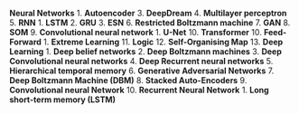 **Neural Networks**
    1. **Autoencoder**
    3. **DeepDream**
    4. **Multilayer perceptron**
    5. **RNN**
       1. **LSTM**
       2. **GRU**
       3. **ESN**
    6. **Restricted Boltzmann machine**
    7. **GAN**
    8. **SOM**
    9. **Convolutional neural network** 
       1. **U-Net**
    10. **Transformer**
    10. **Feed-Forward**
        1. **Extreme Learning**
    11. **Logic**
    12. **Self-Organising Map** 
    13. **Deep Learning** 
        1. **Deep belief networks** 
        2. **Deep Boltzmann machines** 
        3. **Deep Convolutional neural networks** 
        4. **Deep Recurrent neural networks** 
        5. **Hierarchical temporal memory** 
        6. **Generative Adversarial Networks** 
        7. **Deep Boltzmann Machine (DBM)**
        8. **Stacked Auto-Encoders**
        9. **Convolutional neural Network** 
        10. **Recurrent Neural Network** 
            1. **Long short-term memory (LSTM)**
